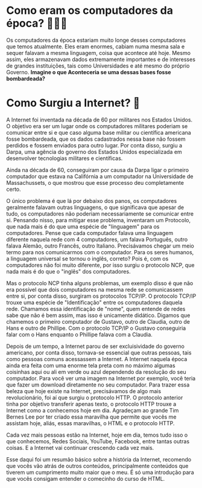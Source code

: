 # Como eram os computadores da época? 👨🏼‍💻

Os computadores da época estariam muito longe desses computadores que temos atualmente. Eles eram enormes, cabiam numa mesma sala e sequer falavam a mesma linguagem, coisa que acontece até hoje. Mesmo assim, eles armazenavam dados extremamente importantes e de interesses de grandes instituições, tais como Universidades e até mesmo do próprio Governo. **Imagine o que Aconteceria se uma dessas bases fosse bombardeada?** 

# Como Surgiu a Internet? 🤔

A Internet foi inventada na década de 60 por militares nos Estados Unidos. O objetivo era ser um lugar onde os computadores militares poderiam se comunicar entre si e que caso alguma base militar ou científica americana fosse bombardeada, que os dados cadastrados nessa base não fossem perdidos e fossem enviados para outro lugar. Por conta disso, surgiu a Darpa, uma agência do governo dos Estados Unidos especializada em desenvolver tecnologias militares e científicas.

Ainda na década de 60, conseguiram por causa da Darpa ligar o primeiro computador que estava na Califórnia a um computador na Universidade de Massachussets, o que mostrou que esse processo deu completamente certo.

O único problema é que lá por debaixo dos panos, os computadores geralmente falavam outras linguagens, o que significava que apesar de tudo, os computadores não poderiam necessariamente se comunicar entre si. Pensando nisso, para mitigar esse problema, inventaram um Protocolo, que nada mais é do que uma espécie de "linguagem" para os computadores. Pense que cada computador falava uma linguagem diferente naquela rede com 4 computadores, um falava Português, outro falava Alemão, outro Francês, outro Italiano. Precisávamos chegar um meio termo para nos comunicarmos com o computador. Para os seres humanos, a linguagem universal se tornou o inglês, correto? Pois é, com os computadores não foi muito diferente, por isso surgiu o protocolo NCP, que nada mais é do que o "inglês" dos computadores.

Mas o protocolo NCP tinha alguns problemas, um exemplo disso é que não era possível que dois computadores na mesma rede se comunicassem entre si, por conta disso, surgiram os protocolos TCP/IP. O protocolo TCP/IP trouxe uma espécie de "Identificação" entre os computadores daquela rede. Chamamos essa identificação de "nome", quem entende de redes sabe que não é bem assim, mas isso é unicamente didático. Digamos que chamemos o primeiro computador de Gustavo, outro de Claudia, outro de Hans e outro de Phillipe. Com o protocolo TCP/IP o Gustavo conseguiria falar com o Hans enquanto o Phillipe falava com a Claudia.

Depois de um tempo, a Internet parou de ser excluisividade do governo americano, por conta disso, tornava-se essencial que outras pessoas, tais como pessoas comuns acessassem a Internet. A Internet naquela época ainda era feita com uma enorme tela preta com no máximo algumas coisinhas aqui ou ali em verde ou azul dependendo da resolução do seu computador. Para você ver uma imagem na Internet por exemplo, você teria que fazer um download diretamente no seu computador. Para trazer essa beleza que hoje existe na Internet, precisávamos de algo mais revolucionário, foi aí que surgiu o protocolo HTTP. O protocolo anterior tinha por objetivo transferir apenas texto, o protocolo HTTP trouxe a Internet como a conhecemos hoje em dia. Agradeçam ao grande Tim Bernes Lee por ter criado essa maravilha que permite que vocês me assistam hoje, aliás, essas maravilhas, o HTML e o protocolo HTTP.

Cada vez mais pessoas estão na Internet, hoje em dia, temos tudo isso o que conhecemos, Redes Sociais, YouTube, Facebook, entre tantas outras coisas. E a Internet vai continuar crescendo cada vez mais. 

Esse daqui foi um resumão básico sobre a história da Internet, recomendo que vocês vão atrás de outros conteúdos, principalmente conteúdos que tiverem um cumprimento muito maior que o meu. É só uma introdução para que vocês consigam entender o comecinho do curso de HTML.